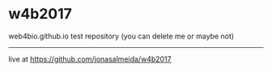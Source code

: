 # w4b2017

web4bio.github.io test repository (you can delete me or maybe not)

___

live at https://github.com/jonasalmeida/w4b2017
